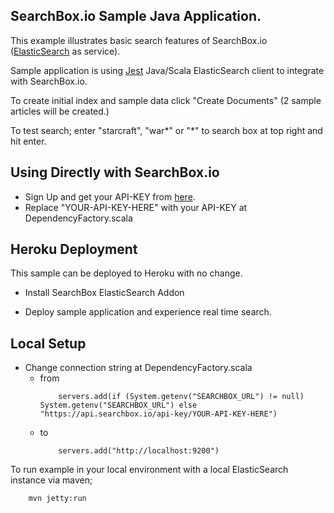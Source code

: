 ## SearchBox.io Sample Java Application.

This example illustrates basic search features of SearchBox.io ([ElasticSearch](http://www.elasticsearch.org) as service).

Sample application is using [Jest](https://github.com/searchbox-io/Jest) Java/Scala ElasticSearch client to integrate with SearchBox.io.

To create initial index and sample data click "Create Documents" (2 sample articles will be created.)

To test search; enter "starcraft", "war*" or "*" to search box at top right and hit enter.

## Using Directly with SearchBox.io

* Sign Up and get your API-KEY from [here](https://searchbox.io/users/sign_up).
* Replace "YOUR-API-KEY-HERE" with your API-KEY at DependencyFactory.scala


## Heroku Deployment

This sample can be deployed to Heroku with no change.

* Install SearchBox ElasticSearch Addon

* Deploy sample application and experience real time search.


## Local Setup

* Change connection string at DependencyFactory.scala
    * from
        ```
            servers.add(if (System.getenv("SEARCHBOX_URL") != null) System.getenv("SEARCHBOX_URL") else "https://api.searchbox.io/api-key/YOUR-API-KEY-HERE")
        ```
    * to
        ```
            servers.add("http://localhost:9200")
        ```

To run example in your local environment with a local ElasticSearch instance via maven;

```
    mvn jetty:run
```